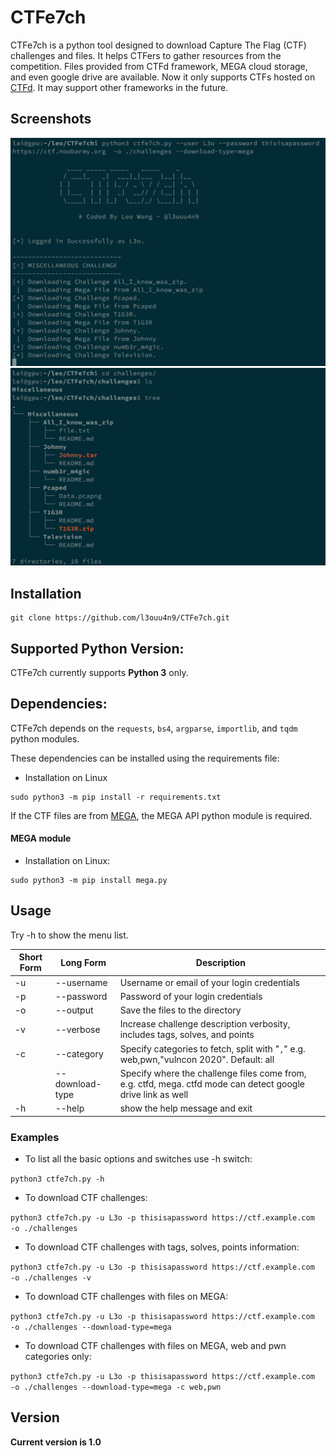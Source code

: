 # CTFe7ch

CTFe7ch is a python tool designed to download Capture The Flag (CTF) challenges and files. It helps CTFers to gather resources from the competition. Files provided from CTFd framework, MEGA cloud storage, and even google drive are available. Now it only supports CTFs hosted on [CTFd](https://github.com/CTFd/CTFd). It may support other frameworks in the future.

## Screenshots

![CTFe7ch](https://github.com/l3ouu4n9/CTFe7ch/blob/main/images/CTFe7ch_1.png "CTFe7ch in action")
![CTFe7ch](https://github.com/l3ouu4n9/CTFe7ch/blob/main/images/CTFe7ch_2.png "CTFe7ch in action")

## Installation

```
git clone https://github.com/l3ouu4n9/CTFe7ch.git
```

## Supported Python Version:
CTFe7ch currently supports **Python 3** only.

## Dependencies:
CTFe7ch depends on the `requests`, `bs4`, `argparse`, `importlib`, and `tqdm` python modules.

These dependencies can be installed using the requirements file:

- Installation on Linux
```
sudo python3 -m pip install -r requirements.txt
```

If the CTF files are from [MEGA]("https://mega.nz"), the MEGA API python module is required.
#### MEGA module
- Installation on Linux:
```
sudo python3 -m pip install mega.py
```

## Usage

Try -h to show the menu list.

Short Form    | Long Form       | Description
------------- | -------------   |-------------
-u            | --username      | Username or email of your login credentials
-p            | --password      | Password of your login credentials
-o            | --output        | Save the files to the directory
-v            | --verbose       | Increase challenge description verbosity, includes tags, solves, and points
-c            | --category      | Specify categories to fetch, split with "`,`" e.g. web,pwn,"vulncon 2020". Default: all
|             | --download-type | Specify where the challenge files come from, e.g. ctfd, mega. ctfd mode can detect google drive link as well
-h            | --help          | show the help message and exit

### Examples

* To list all the basic options and switches use -h switch:

```python3 ctfe7ch.py -h```

* To download CTF challenges:

```python3 ctfe7ch.py -u L3o -p thisisapassword https://ctf.example.com  -o ./challenges```

* To download CTF challenges with tags, solves, points information:

```python3 ctfe7ch.py -u L3o -p thisisapassword https://ctf.example.com  -o ./challenges -v```

* To download CTF challenges with files on MEGA:

```python3 ctfe7ch.py -u L3o -p thisisapassword https://ctf.example.com  -o ./challenges --download-type=mega```

* To download CTF challenges with files on MEGA, web and pwn categories only:

```python3 ctfe7ch.py -u L3o -p thisisapassword https://ctf.example.com  -o ./challenges --download-type=mega -c web,pwn```

## Version
**Current version is 1.0**
